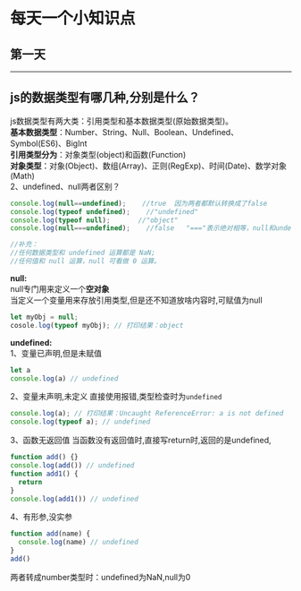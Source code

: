 # 每天一个小知识点
## 第一天
---
## js的数据类型有哪几种,分别是什么？  
js数据类型有两大类：引用类型和基本数据类型(原始数据类型)。  
**基本数据类型**：Number、String、Null、Boolean、Undefined、Symbol(ES6)、BigInt  
**引用类型分为**：对象类型(object)和函数(Function)  
**对象类型**：对象(Object)、数组(Array)、正则(RegExp)、时间(Date)、数学对象(Math)  
2、undefined、null两者区别？ 
```js
console.log(null==undefined);    //true  因为两者都默认转换成了false
console.log(typeof undefined);    //"undefined"  
console.log(typeof null);       //"object"  
console.log(null===undefined);    //false   "==="表示绝对相等，null和undefined类型不一样，所以输出false

//补充：
//任何数据类型和 undefined 运算都是 NaN;
//任何值和 null 运算，null 可看做 0 运算。
```
**null:**  
null专门用来定义一个**空对象**  
当定义一个变量用来存放引用类型,但是还不知道放啥内容时,可赋值为null
```js
let myObj = null;
cosole.log(typeof myObj); // 打印结果：object
```
**undefined:**  
1、变量已声明,但是未赋值
```js
let a
console.log(a) // undefined
```
2、变量未声明,未定义 
直接使用报错,类型检查时为`undefined`
```js
console.log(a); // 打印结果：Uncaught ReferenceError: a is not defined
console.log(typeof a); // undefined
```
3、函数无返回值
当函数没有返回值时,直接写return时,返回的是undefined,
```js
function add() {}
console.log(add()) // undefined
function add1() {
  return
}
console.log(add1()) // undefined
```
4、有形参,没实参
```js
function add(name) {
  console.log(name) // undefined
}
add()
```
两者转成number类型时：undefined为NaN,null为0